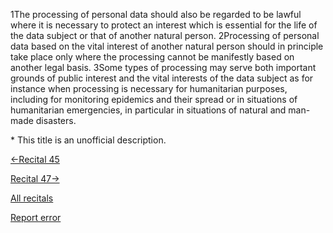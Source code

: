 
1The processing of personal data should also be regarded to be lawful where it is necessary to protect an interest which is essential for the life of the data subject or that of another natural person. 2Processing of personal data based on the vital interest of another natural person should in principle take place only where the processing cannot be manifestly based on another legal basis. 3Some types of processing may serve both important grounds of public interest and the vital interests of the data subject as for instance when processing is necessary for humanitarian purposes, including for monitoring epidemics and their spread or in situations of humanitarian emergencies, in particular in situations of natural and man-made disasters.


\* This title is an unofficial description.




[←Recital 45](https://gdpr-info.eu/recitals/no-45/ "45 - Fulfillment of Legal Obligations")


[Recital 47→](https://gdpr-info.eu/recitals/no-47/ "47 - Overriding Legitimate Interest")


[All recitals](https://gdpr-info.eu/recitals/)

[Report error](https://gdpr-info.eu/gf/?TB_iframe=true&height=306 "Your message")

